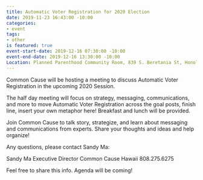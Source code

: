 ```yaml
---
title: Automatic Voter Registration for 2020 Election
date: 2019-11-23 16:43:00 -10:00
categories:
- event
tags:
- other
is featured: true
event-start-date: 2019-12-16 07:30:00 -10:00
event-end-date: 2019-12-16 13:30:00 -10:00
Location: Planned Parenthood Community Room, 839 S. Beretania St, Honolulu, HI 96813
---
```


Common Cause will be hosting a meeting to discuss Automatic Voter Registration in the upcoming 2020 Session.

The half day meeting will focus on strategy, messaging, communications, and more to move Automatic Voter Registration across the goal posts, finish line, insert your own metaphor here! Breakfast and lunch will be provided.

Join Common Cause to talk story, strategize, and learn about messaging and communications from experts.   Share your thoughts and ideas and help organize!

Any questions, please contact Sandy Ma:

Sandy Ma
Executive Director
Common Cause Hawaii
808.275.6275

Feel free to share this info.  Agenda will be coming!